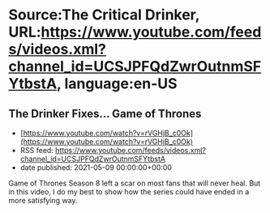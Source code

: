 # Source:The Critical Drinker, URL:https://www.youtube.com/feeds/videos.xml?channel_id=UCSJPFQdZwrOutnmSFYtbstA, language:en-US

## The Drinker Fixes... Game of Thrones
 - [https://www.youtube.com/watch?v=rVGHjB_c0Ok](https://www.youtube.com/watch?v=rVGHjB_c0Ok)
 - RSS feed: https://www.youtube.com/feeds/videos.xml?channel_id=UCSJPFQdZwrOutnmSFYtbstA
 - date published: 2021-05-09 00:00:00+00:00

Game of Thrones Season 8 left a scar on most fans that will never heal. But in this video, I do my best to show how the series could have ended in a more satisfying way.

